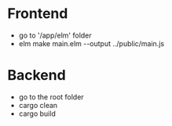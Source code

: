 # Frontend
- go to '/app/elm' folder
- elm make main.elm --output ../public/main.js

# Backend
- go to the root folder
- cargo clean
- cargo build

